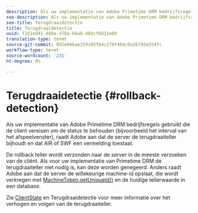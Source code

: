 ```yaml
---
description: Als uw implementatie van Adobe Primetime DRM bedrijfsregels gebruikt die de client vereisen om de status te behouden (bijvoorbeeld het interval van het afspeelvenster), raadt Adobe aan dat de server de terugdraaiteller bijhoudt en dat AIR of SWF een vermelding toestaat.
seo-description: Als uw implementatie van Adobe Primetime DRM bedrijfsregels gebruikt die de client vereisen om de status te behouden (bijvoorbeeld het interval van het afspeelvenster), raadt Adobe aan dat de server de terugdraaiteller bijhoudt en dat AIR of SWF een vermelding toestaat.
seo-title: Terugdraaidetectie
title: Terugdraaidetectie
uuid: f161ed41-488a-478a-b6a8-468cf6d11e89
translation-type: tm+mt
source-git-commit: 9d2e046ae259c05fb4c278f464c9a26795e554fc
workflow-type: tm+mt
source-wordcount: '231'
ht-degree: 0%

---
```



# Terugdraaidetectie {#rollback-detection}

Als uw implementatie van Adobe Primetime DRM bedrijfsregels gebruikt die de client vereisen om de status te behouden (bijvoorbeeld het interval van het afspeelvenster), raadt Adobe aan dat de server de terugdraaiteller bijhoudt en dat AIR of SWF een vermelding toestaat.

De rollback teller wordt verzonden naar de server in de meeste verzoeken van de cliënt. Als voor uw implementatie van Primetime DRM de terugdraaiteller niet nodig is, kan deze worden genegeerd. Anders raadt Adobe aan dat de server de willekeurige machine-id opslaat, die wordt verkregen met [MachineToken.getUniqueId()](https://help.adobe.com/en_US/primetime/api/drm-apis/server/javadocs-flashaccess-pro/com/adobe/flashaccess/sdk/cert/MachineId.html#getUniqueId()) en de huidige tellerwaarde in een database.

Zie [ClientState](https://help.adobe.com/en_US/primetime/api/drm-apis/server/javadocs-flashaccess-pro/com/adobe/flashaccess/sdk/protocol/ClientState.html) en Terugdraaidetectie voor meer informatie over het verhogen en volgen van de terugdraaiteller.